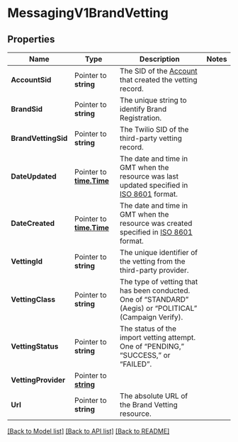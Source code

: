 # MessagingV1BrandVetting

## Properties

Name | Type | Description | Notes
------------ | ------------- | ------------- | -------------
**AccountSid** | Pointer to **string** | The SID of the [Account](https://www.twilio.com/docs/iam/api/account) that created the vetting record. |
**BrandSid** | Pointer to **string** | The unique string to identify Brand Registration. |
**BrandVettingSid** | Pointer to **string** | The Twilio SID of the third-party vetting record. |
**DateUpdated** | Pointer to [**time.Time**](time.Time.md) | The date and time in GMT when the resource was last updated specified in [ISO 8601](https://en.wikipedia.org/wiki/ISO_8601) format. |
**DateCreated** | Pointer to [**time.Time**](time.Time.md) | The date and time in GMT when the resource was created specified in [ISO 8601](https://en.wikipedia.org/wiki/ISO_8601) format. |
**VettingId** | Pointer to **string** | The unique identifier of the vetting from the third-party provider. |
**VettingClass** | Pointer to **string** | The type of vetting that has been conducted. One of “STANDARD” (Aegis) or “POLITICAL” (Campaign Verify). |
**VettingStatus** | Pointer to **string** | The status of the import vetting attempt. One of “PENDING,” “SUCCESS,” or “FAILED”. |
**VettingProvider** | Pointer to [**string**](BrandVettingEnumVettingProvider.md) |  |
**Url** | Pointer to **string** | The absolute URL of the Brand Vetting resource. |

[[Back to Model list]](../README.md#documentation-for-models) [[Back to API list]](../README.md#documentation-for-api-endpoints) [[Back to README]](../README.md)


